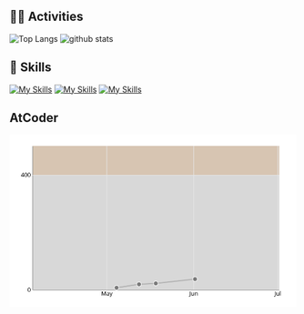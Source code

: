 ## 🏃‍♀️ Activities
<p align="left"> 
  <img alt="Top Langs" height="150px" src="https://github-readme-stats.vercel.app/api/top-langs/?username=kinakomoch7&layout=compact&show_icons=true&theme=onedark" />
  <img alt="github stats" height="150px" src="https://github-readme-stats.vercel.app/api?username=kinakomoch7&theme=onedark&show_icons=ture" />
</p>


## 🌱 Skills
[![My Skills](https://skillicons.dev/icons?i=js,html,css,react,java,nodejs,d3,express,jquery,svg,tailwind,ts&perline=12)](https://skillicons.dev)
[![My Skills](https://skillicons.dev/icons?i=mysql,firebase&perline=2)](https://skillicons.dev)
[![My Skills](https://skillicons.dev/icons?i=discord,figma,githubactions,eclipse,netlify,postman,vite,visualstudio&perline=8)](https://skillicons.dev)


## AtCoder
![](./profile-AtCoder/rate-chart.svg)


<!--
**kinakomoch7/kinakomoch7** is a ✨ _special_ ✨ repository because its `README.md` (this file) appears on your GitHub profile.

Here are some ideas to get you started:

- 🔭 I’m currently working on ...
- 🌱 I’m currently learning ...
- 👯 I’m looking to collaborate on ...
- 🤔 I’m looking for help with ...
- 💬 Ask me about ...
- 📫 How to reach me: ...
- 😄 Pronouns: ...
- ⚡ Fun fact: ...
-->
